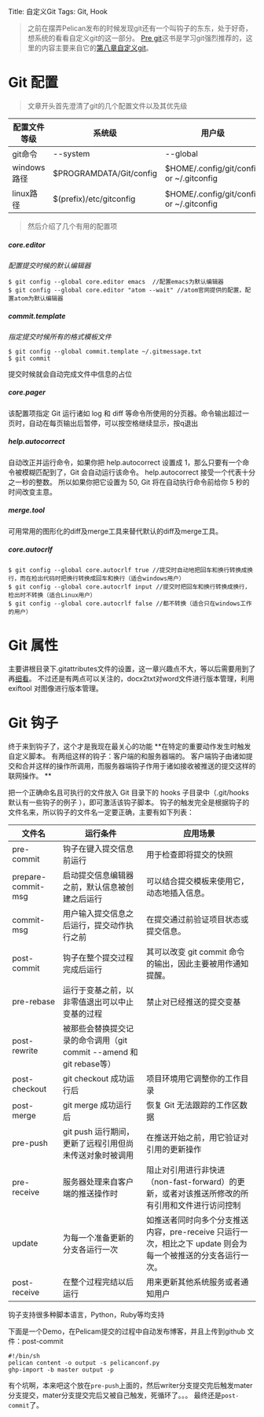 Title: 自定义Git
Tags: Git, Hook

> 之前在摆弄Pelican发布的时候发现git还有一个叫钩子的东东，处于好奇，想系统的看看自定义git的这一部分。
> [Pre git](https://git-scm.com/book/en/v2)这书是学习git强烈推荐的，这里的内容主要来自它的[第八章自定义git](https://git-scm.com/book/en/v2/Customizing-Git-Git-Configuration)。

# Git 配置
> 文章开头首先澄清了git的几个配置文件以及其优先级

配置文件等级 | 系统级                  | 用户级                                   | 项目级
-------------|-------------------------|------------------------------------------|----------------
git命令      | --system                | --global                                 | --local
windows路径  | $PROGRAMDATA/Git/config | $HOME/.config/git/config or ~/.gitconfig | $GIT_DIR/config
linux路径    | $(prefix)/etc/gitconfig | $HOME/.config/git/config or ~/.gitconfig | $GIT_DIR/config

> 然后介绍了几个有用的配置项

##### core.editor
_配置提交时候的默认编辑器_

    $ git config --global core.editor emacs  //配置emacs为默认编辑器
    $ git config --global core.editor "atom --wait" //atom官网提供的配置，配置atom为默认编辑器

##### commit.template
_指定提交时候所有的格式模板文件_

    $ git config --global commit.template ~/.gitmessage.txt
    $ git commit
提交时候就会自动完成文件中信息的占位

##### core.pager
该配置项指定 Git 运行诸如 log 和 diff 等命令所使用的分页器。命令输出超过一页时，自动在每页输出后暂停，可以按空格继续显示，按q退出

##### help.autocorrect
自动改正并运行命令，如果你把 help.autocorrect 设置成 1，那么只要有一个命令被模糊匹配到了，Git 会自动运行该命令。
help.autocorrect 接受一个代表十分之一秒的整数。 所以如果你把它设置为 50, Git 将在自动执行命令前给你 5 秒的时间改变主意。

##### merge.tool
可用常用的图形化的diff及merge工具来替代默认的diff及merge工具。

##### core.autocrlf

    $ git config --global core.autocrlf true //提交时自动地把回车和换行转换成换行，而在检出代码时把换行转换成回车和换行（适合windows用户）
    $ git config --global core.autocrlf input //提交时把回车和换行转换成换行，检出时不转换（适合Linux用户）
    $ git config --global core.autocrlf false //都不转换（适合只在windows工作的用户）


# Git 属性
主要讲根目录下.gitattributes文件的设置，这一章兴趣点不大，等以后需要用到了再[细看](https://git-scm.com/book/en/v2/Customizing-Git-Git-Attributes)。
不过还是有两点可以关注的，docx2txt对word文件进行版本管理，利用exiftool 对图像进行版本管理。


# Git 钩子
终于来到钩子了，这个才是我现在最关心的功能
**在特定的重要动作发生时触发自定义脚本。 有两组这样的钩子：客户端的和服务器端的。 客户端钩子由诸如提交和合并这样的操作所调用，而服务器端钩子作用于诸如接收被推送的提交这样的联网操作。 **

把一个正确命名且可执行的文件放入 Git 目录下的 hooks 子目录中（.git/hooks默认有一些钩子的例子 ），即可激活该钩子脚本。
钩子的触发完全是根据钩子的文件名来，所以钩子的文件名一定要正确，主要有如下列表：

文件名             | 运行条件                                                             | 应用场景
-------------------|----------------------------------------------------------------------|-------------------------------------------------------------------------------------------------------------
pre-commit         | 钩子在键入提交信息前运行                                             | 用于检查即将提交的快照
prepare-commit-msg | 启动提交信息编辑器之前，默认信息被创建之后运行                       | 可以结合提交模板来使用它，动态地插入信息。
commit-msg         | 用户输入提交信息之后运行，提交动作执行之前                           | 在提交通过前验证项目状态或提交信息。
post-commit        | 钩子在整个提交过程完成后运行                                         | 其可以改变 git commit 命令的输出，因此主要被用作通知提醒。
pre-rebase         | 运行于变基之前，以非零值退出可以中止变基的过程                       | 禁止对已经推送的提交变基
post-rewrite       | 被那些会替换提交记录的命令调用（git commit --amend 和 git rebase等） |
post-checkout      | git checkout 成功运行后                                              | 项目环境用它调整你的工作目录
post-merge         | git merge 成功运行后                                                 | 恢复 Git 无法跟踪的工作区数据
pre-push           | git push 运行期间， 更新了远程引用但尚未传送对象时被调用             | 在推送开始之前，用它验证对引用的更新操作
pre-receive        | 服务器处理来自客户端的推送操作时                                     | 阻止对引用进行非快进（non-fast-forward）的更新，或者对该推送所修改的所有引用和文件进行访问控制
update             | 为每一个准备更新的分支各运行一次                                     | 如推送者同时向多个分支推送内容，pre-receive 只运行一次，相比之下 update 则会为每一个被推送的分支各运行一次。
post-receive       | 在整个过程完结以后运行                                               | 用来更新其他系统服务或者通知用户

钩子支持很多种脚本语言，Python，Ruby等均支持

下面是一个Demo，在Pelicam提交的过程中自动发布博客，并且上传到github
文件：post-commit

    #!/bin/sh
    pelican content -o output -s pelicanconf.py
    ghp-import -b master output -p

有个坑啊，本来吧这个放在`pre-push`上面的，然后writer分支提交完后触发mater分支提交，mater分支提交完后又被自己触发，死循环了。。。 最终还是`post-commit`了。
